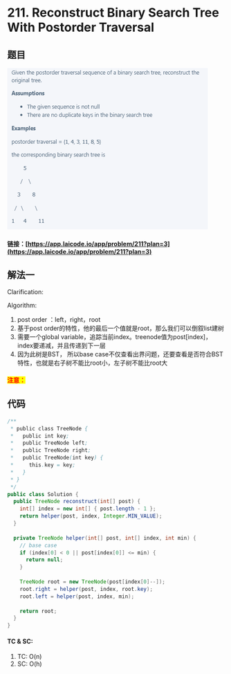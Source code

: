 # 211. Reconstruct Binary Search Tree With Postorder Traversal

## 题目

![](<../../.gitbook/assets/image (58) (1) (1).png>)

#### 链接：[https://app.laicode.io/app/problem/211?plan=3](https://app.laicode.io/app/problem/211?plan=3)

## 解法一

Clarification:&#x20;

Algorithm:&#x20;

1. post order ：left，right，root
2. 基于post order的特性，他的最后一个值就是root，那么我们可以倒叙list建树
3. 需要一个global variable，追踪当前index。treenode值为post\[index]，index要递减，并且传递到下一层
4. 因为此树是BST， 所以base case不仅查看出界问题，还要查看是否符合BST特性，也就是右子树不能比root小，左子树不能比root大

#### <mark style="color:red;">注意：</mark>

## 代码

```java
/**
 * public class TreeNode {
 *   public int key;
 *   public TreeNode left;
 *   public TreeNode right;
 *   public TreeNode(int key) {
 *     this.key = key;
 *   }
 * }
 */
public class Solution {
  public TreeNode reconstruct(int[] post) {
    int[] index = new int[] { post.length - 1 };
    return helper(post, index, Integer.MIN_VALUE);
  }

  private TreeNode helper(int[] post, int[] index, int min) {
    // base case
    if (index[0] < 0 || post[index[0]] <= min) {
      return null;
    }

    TreeNode root = new TreeNode(post[index[0]--]);
    root.right = helper(post, index, root.key);
    root.left = helper(post, index, min);

    return root;
  }
}

```

#### TC & SC:&#x20;

1. TC: O(n)
2. SC: O(h)
